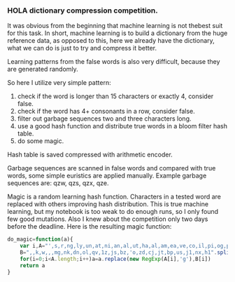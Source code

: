### HOLA dictionary compression competition.

It was obvious from the beginning that machine learning is not thebest suit for this task. In short, machine learning is to build a dictionary from the huge reference data, as opposed to this, here we already have the dictionary, what we can do is just to try and compress it better.

Learning patterns from the false words is also very difficult, because they are generated randomly.

So here I utilize very simple pattern:

1. check if the word is longer than 15 characters or exactly 4, consider false.
2. check if the word has 4+ consonants in a row, consider false.
3. filter out garbage sequences two and three characters long.
4. use a good hash function and distribute true words in a bloom filter hash table.
5. do some magic.

Hash table is saved compressed with arithmetic encoder.

Garbage sequences are scanned in false words and compared with true words, some simple euristics are applied manually. Example garbage sequences are: qzw, qzs, qzx, qze.

Magic is a random learning hash function. Characters in a tested word are replaced with others improving hash distribution. This is true machine learning, but my notebook is too weak to do enough runs, so I only found few good mutations. Also I knew about the competition only two days before the deadline. Here is the resulting magic function:

```js
do_magic=function(a){
	var i,A="',s,r,ng,ly,un,at,ni,an,al,ut,ha,al,am,ea,ve,co,il,pi,og,po,ep,iv".split(','),
	B=",,k,w,,,mg,nk,dn,ol,qv,1z,js,bz,'o,zd,cj,jt,bp,us,j1,nx,h1".split(',')
	for(i=0;i<A.length;i++)a=a.replace(new RegExp(A[i],'g'),B[i])
	return a
}
```

